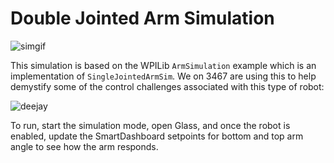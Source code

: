 # Double Jointed Arm Simulation 

![simgif](https://i.imgur.com/gKczNms.gif)

This simulation is based on the WPILib `ArmSimulation` example which is an implementation of `SingleJointedArmSim`. We on 3467 are using this to help demystify some of the control challenges associated with this type of robot:

![deejay](https://user-images.githubusercontent.com/9936886/211380692-2416ee17-1843-44f0-b0cc-2aecce3ddb5e.jpeg)

To run, start the simulation mode, open Glass, and once the robot is enabled, update the SmartDashboard setpoints for bottom and top arm angle to see how the arm responds. 

